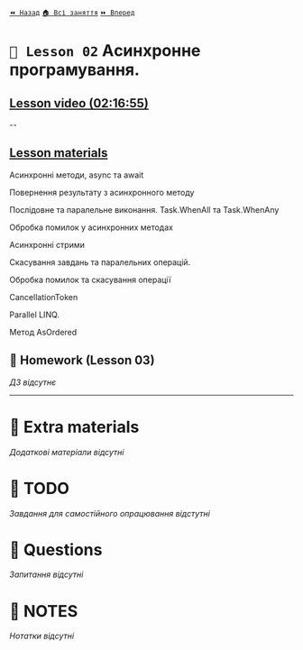 ﻿[`⏪ Назад`](../02/README.md)  [`🏠 Всі заняття`](../../README.md)  [`⏩ Вперед`](../04/README.md)

# `📗 Lesson 02` Aсинхронне програмування.

## [Lesson video (02:16:55)](https://youtu.be/LuD1s58fw-s)

--

## [Lesson materials](https://lms.ithillel.ua/groups/65a65fe34c3a2d3372eef8ea/lessons/65a65fe44c3a2d3372eef96d)

Асинхронні методи, async та await

Повернення результату з асинхронного методу

Послідовне та паралельне виконання. Task.WhenAll та Task.WhenAny

Обробка помилок у асинхронних методах

Асинхронні стрими

Скасування завдань та паралельних операцій.

Обробка помилок та скасування операції

CancellationToken

Parallel LINQ.

Метод AsOrdered

## 📕 Homework (Lesson 03)
*ДЗ відсутнє*

---

# 📘 Extra materials

*Додаткові матеріали відсутні*

# 📘 TODO
*Завдання для самостійного опрацювання відстутні*

# 📘 Questions
*Запитання відсутні*

# 📘 NOTES
*Нотатки відсутні*